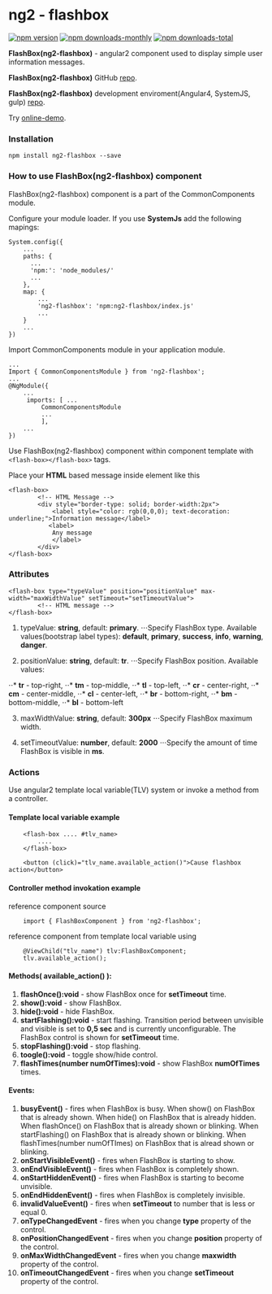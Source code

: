 # ng2 - flashbox
[![npm version](https://img.shields.io/npm/v/ng2-flashbox.svg)](https://www.npmjs.com/package/ng2-flashbox) [![npm downloads-monthly](https://img.shields.io/npm/dm/ng2-flashbox.svg)](https://www.npmjs.com/package/ng2-flashbox) [![npm downloads-total](https://img.shields.io/npm/dt/ng2-flashbox.svg)](https://www.npmjs.com/package/ng2-flashbox)

**FlashBox(ng2-flashbox)** - angular2 component used to display simple user information messages.

**FlashBox(ng2-flashbox)** GitHub [repo](https://github.com/vladimirpavk/ng2-flashbox/).

**FlashBox(ng2-flashbox)** development enviroment(Angular4, SystemJS, gulp) [repo](https://github.com/vladimirpavk/Angular4-FlashBoxComponent).

Try [online-demo](https://vladimirpavk.github.io/Angular4-FlashBoxComponent/).


### Installation
```
npm install ng2-flashbox --save
```


### How to use FlashBox(ng2-flashbox) component
FlashBox(ng2-flashbox) component is a part of the CommonComponents module.

Configure your module loader. If you use **SystemJs** add the following mapings:
```
System.config({
    ...
    paths: {
      ...
      'npm:': 'node_modules/'
      ...
    },
    map: {
        ...
        'ng2-flashbox': 'npm:ng2-flashbox/index.js'
        ...
    }
    ...
})
```

Import CommonComponents module in your application module.
```
... 
Import { CommonComponentsModule } from 'ng2-flashbox';
...
@NgModule({
    ...
     imports: [ ...
         CommonComponentsModule 
         ...
         ],
    ...
})
```

Use FlashBox(ng2-flashbox) component within component template with ```<flash-box></flash-box>``` tags.

Place your **HTML** based message inside element like this
```
<flash-box>
        <!-- HTML Message -->
        <div style="border-type: solid; border-width:2px">
            <label style="color: rgb(0,0,0); text-decoration: underline;">Information message</label>
           <label>
            Any message
            </label>
        </div>
</flash-box> 

```


### Attributes

```
<flash-box type="typeValue" position="positionValue" max-width="maxWidthValue" setTimeout="setTimeoutValue">
        <!-- HTML message -->
</flash-box>    
```
 
1. typeValue: **string**, default: **primary**.
⋅⋅⋅Specify FlashBox type. Available values(bootstrap label types): **default**, **primary**, **success**, **info**, **warning**, **danger**.

2. positionValue: **string**, default: **tr**. 
⋅⋅⋅Specify FlashBox position. Available values:

  ⋅⋅* **tr** - top-right,
  ⋅⋅* **tm** - top-middle,
  ⋅⋅* **tl** - top-left,
  ⋅⋅* **cr** - center-right,
  ⋅⋅* **cm** - center-middle,
  ⋅⋅* **cl** - center-left,
  ⋅⋅* **br** - bottom-right,
  ⋅⋅* **bm** - bottom-middle,
  ⋅⋅* **bl** - bottom-left

3. maxWidthValue: **string**, default: **300px**
⋅⋅⋅Specify FlashBox maximum width.

4. setTimeoutValue: **number**, default: **2000**
⋅⋅⋅Specify the amount of time FlashBox is visible in **ms**.


### Actions

Use angular2 template local variable(TLV) system or invoke a method from a controller.

#### **Template local variable example**
```
    <flash-box .... #tlv_name>
        ....
    </flash-box>
    
    <button (click)="tlv_name.available_action()">Cause flashbox action</button>
```

#### **Controller method invokation example**

reference component source
```
    import { FlashBoxComponent } from 'ng2-flashbox';
```

reference component from template local variable using 
```
    @ViewChild("tlv_name") tlv:FlashBoxComponent;
    tlv.available_action();
```


#### **Methods( available_action() )**:

1. **flashOnce():void** - show FlashBox once for **setTimeout** time.
2. **show():void** - show FlashBox.
3. **hide():void** - hide FlashBox.
4. **startFlashing():void** - start flashing. Transition period between unvisible and visible is set to **0,5 sec** and is currently unconfigurable. The FlashBox control is shown for **setTimeout** time.
5. **stopFlashing():void** - stop flashing.
6. **toogle():void** - toggle show/hide control.
7. **flashTimes(number numOfTimes):void** - show FlashBox **numOfTimes** times.


#### **Events**:

1. **busyEvent()** - fires when FlashBox is busy. 
    When show() on FlashBox that is already shown.
    When hide() on FlashBox that is already hidden.
    When flashOnce() on FlashBox that is already shown or blinking.
    When startFlashing() on FlashBox that is already shown or blinking.
    When flashTimes(number numOfTImes) on FlashBox that is alread shown or blinking.
2. **onStartVisibleEvent()** - fires when FlashBox is starting to show.
3. **onEndVisibleEvent()** - fires when FlashBox is completely shown.
4. **onStartHiddenEvent()** - fires when FlashBox is starting to become unvisible.
5. **onEndHiddenEvent()** - fires when FlashBox is completely invisible.
6. **invalidValueEvent()** - fires when **setTimeout** to number that is less or equal 0.
7. **onTypeChangedEvent** - fires when you change **type** property of the control.
8. **onPositionChangedEvent** - fires when you change **position** property of the control.
9. **onMaxWidthChangedEvent** - fires when you change **maxwidth** property of the control.
10. **onTimeoutChangedEvent** - fires when you change **setTimeout** property of the control. 
